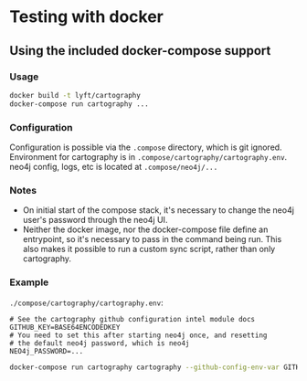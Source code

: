 # Testing with docker

## Using the included docker-compose support

### Usage

```bash
docker build -t lyft/cartography
docker-compose run cartography ...
```

### Configuration

Configuration is possible via the `.compose` directory, which is
git ignored. Environment for cartography is in
`.compose/cartography/cartography.env`. neo4j config, logs, etc is
located at `.compose/neo4j/...`

### Notes

* On initial start of the compose stack, it's necessary to
change the neo4j user's password through the neo4j UI.
* Neither the docker image, nor the docker-compose file define an
entrypoint, so it's necessary to pass in the command being run. This
also makes it possible to run a custom sync script, rather than only
cartography.

### Example

`./compose/cartography/cartography.env`:
```
# See the cartography github configuration intel module docs
GITHUB_KEY=BASE64ENCODEDKEY
# You need to set this after starting neo4j once, and resetting
# the default neo4j password, which is neo4j
NEO4j_PASSWORD=...
```

```bash
docker-compose run cartography cartography --github-config-env-var GITHUB_KEY --neo4j-uri bolt://neo4j:7687 --neo4j-password-env-var NEO4j_PASSWORD --neo4j-user neo4j
```
